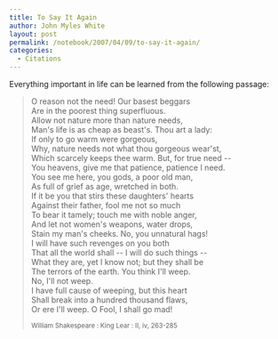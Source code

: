 ```yaml
---
title: To Say It Again
author: John Myles White
layout: post
permalink: /notebook/2007/04/09/to-say-it-again/
categories:
  - Citations
---
```


Everything important in life can be learned from the following passage:

<blockquote>
<p>O reason not the need! Our basest beggars<br />
Are in the poorest thing superfluous.<br />
Allow not nature more than nature needs,<br />
Man's life is as cheap as beast's. Thou art a lady:<br />
If only to go warm were gorgeous,<br />
Why, nature needs not what thou gorgeous wear'st,<br />
Which scarcely keeps thee warm. But, for true need --<br />
You heavens, give me that patience, patience I need.<br />
You see me here, you gods, a poor old man,<br />
As full of grief as age, wretched in both.<br />
If it be you that stirs these daughters' hearts<br />
Against their father, fool me not so much<br />
To bear it tamely; touch me with noble anger,<br />
And let not women's weapons, water drops,<br />
Stain my man's cheeks. No, you unnatural hags!<br />
I will have such revenges on you both<br />
That all the world shall -- I will do such things --<br />
What they are, yet I know not; but they shall be<br />
The terrors of the earth. You think I'll weep.<br />
No, I'll not weep.<br />
I have full cause of weeping, but this heart<br />
Shall break into a hundred thousand flaws,<br />
Or ere I'll weep. O Fool, I shall go mad!</p>

<small>William Shakespeare : King Lear : II, iv, 263-285</small>
</blockquote>
